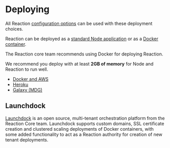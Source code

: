 # Deploying

All Reaction [configuration options](configuration.md) can be used with these deployment choices.

Reaction can be deployed as a [standard Node application](https://guide.meteor.com/deployment.html) or as a [Docker container](https://www.docker.com/).

The Reaction core team recommends using Docker for deploying Reaction.

We recommend you deploy with at least **2GB of memory** for Node and Reaction to run well.

- [Docker and AWS](deploying/docker.md)
- [Heroku](deploying/heroku.md)
- [Galaxy (MDG)](deploying/galaxy.md)

## Launchdock

[Launchdock](https://github.com/reactioncommerce/launchdock) is an open source, multi-tenant orchestration platform from the Reaction Core team. Launchdock supports custom domains, SSL certificate creation and clustered scaling deployments of Docker containers, with some added functionality to act as a Reaction authority for creation of new tenant deployments.
